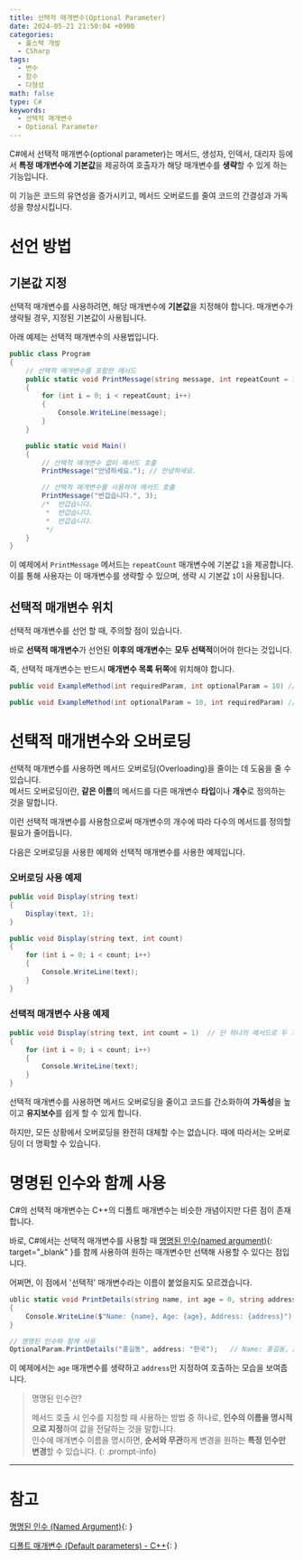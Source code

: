 ```yaml
---
title: 선택적 매개변수(Optional Parameter)
date: 2024-05-21 21:50:04 +0900
categories:
  - 풀스택 개발
  - CSharp
tags:
  - 변수
  - 함수
  - 다형성
math: false
type: C#
keywords:
  - 선택적 매개변수
  - Optional Parameter
---
```


C#에서 선택적 매개변수(optional parameter)는 메서드, 생성자, 인덱서, 대리자 등에서 <span class="font_highlight">**특정 매개변수에 기본값**을 제공</span>하여 <span class="font_highlight">호출자가 해당 매개변수를 **생략**할 수 있게 하는 기능</span>입니다.

이 기능은 코드의 유연성을 증가시키고, 메서드 오버로드를 줄여 코드의 간결성과 가독성을 향상시킵니다.

# 선언 방법

## 기본값 지정

선택적 매개변수를 사용하려면, 해당 매개변수에 **기본값**을 지정해야 합니다. 매개변수가 생략될 경우, 지정된 기본값이 사용됩니다.

아래 예제는 선택적 매개변수의 사용법입니다.

```csharp
public class Program
{
    // 선택적 매개변수를 포함한 메서드
    public static void PrintMessage(string message, int repeatCount = 1)
	{
	    for (int i = 0; i < repeatCount; i++)
	    {
	        Console.WriteLine(message);
	    }
	}

    public static void Main()
    {
        // 선택적 매개변수 없이 메서드 호출
        PrintMessage("안녕하세요."); // 안녕하세요.

        // 선택적 매개변수를 사용하여 메서드 호출
        PrintMessage("반갑습니다.", 3);
		/*  반갑습니다.
		 *  반갑습니다.
		 *  반갑습니다.
		 */
    }
}
```
이 예제에서 `PrintMessage` 메서드는 `repeatCount` 매개변수에 기본값 `1`을 제공합니다. 이를 통해 사용자는 이 매개변수를 생략할 수 있으며, 생략 시 기본값 `1`이 사용됩니다.

## 선택적 매개변수 위치

선택적 매개변수를 선언 할 때, 주의할 점이 있습니다.

바로 **선택적 매개변수**가 선언된 **이후의 매개변수**는 **모두 선택적**이어야 한다는 것입니다.

즉, 선택적 매개변수는 <span class="font_highlight">반드시 **매개변수 목록 뒤쪽**에 위치</span>해야 합니다.

```csharp
public void ExampleMethod(int requiredParam, int optionalParam = 10) // 올바른 선언

public void ExampleMethod(int optionalParam = 10, int requiredParam) // 오류 발생
```

# 선택적 매개변수와 오버로딩

선택적 매개변수를 사용하면 메서드 오버로딩(Overloading)을 줄이는 데 도움을 줄 수 있습니다.
<br>
메서드 오버로딩이란, **같은 이름**의 메서드를 다른 매개변수 **타입**이나 **개수**로 정의하는 것을 말합니다.

이런 선택적 매개변수를 사용함으로써 매개변수의 개수에 따라 다수의 메서드를 정의할 필요가 줄어듭니다.



다음은 오버로딩을 사용한 예제와 선택적 매개변수를 사용한 예제입니다.

### 오버로딩 사용 예제

```csharp
public void Display(string text)
{
    Display(text, 1);
}

public void Display(string text, int count)
{
    for (int i = 0; i < count; i++)
    {
        Console.WriteLine(text);
    }
}
```

### 선택적 매개변수 사용 예제

```csharp
public void Display(string text, int count = 1)  // 단 하나의 메서드로 두 가지 방법으로 호출할 수 있다.
{
    for (int i = 0; i < count; i++)
    {
        Console.WriteLine(text);
    }
}
```

선택적 매개변수를 사용하면 메서드 오버로딩을 줄이고 코드를 간소화하여 **가독성**을 높이고 **유지보수**를 쉽게 할 수 있게 합니다.

하지만, 모든 상황에서 오버로딩을 완전히 대체할 수는 없습니다. 때에 따라서는 오버로딩이 더 명확할 수 있습니다.

# 명명된 인수와 함께 사용

C#의 선택적 매개변수는 C++의 디폴트 매개변수는 비슷한 개념이지만 다른 점이 존재합니다.

바로, C#에서는 선택적 매개변수를 사용할 때 [명명된 인수(named argument)](/posts/%EB%AA%85%EB%AA%85%EB%90%9C-%EC%9D%B8%EC%88%98-(named-argument)/){: target="_blank" }를 함께 사용하여 원하는 매개변수만 선택해 사용할 수 있다는 점입니다.

어쩌면, 이 점에서 '선택적' 매개변수라는 이름이 붙었을지도 모르겠습니다.

```csharp
ublic static void PrintDetails(string name, int age = 0, string address = "")
{
	Console.WriteLine($"Name: {name}, Age: {age}, Address: {address}");
}

// 명명된 인수와 함께 사용
OptionalParam.PrintDetails("홍길동", address: "한국");   // Name: 홍길동, Age: 0, Address: 한국
```

이 예제에서는 `age` 매개변수를 생략하고 `address`만 지정하여 호출하는 모습을 보여줍니다.

> 명명된 인수란?
> 
> 메서드 호출 시 인수를 지정할 때 사용하는 방법 중 하나로, **인수의 이름을 명시적으로 지정**하여 값을 전달하는 것을 말합니다.
> <br>
> 인수에 매개변수 이름을 명시하면, **순서와 무관**하게 변경을 원하는 **특정 인수만 변경**할 수 있습니다.
{: .prompt-info}

---

# 참고

[명명된 인수 (Named Argument)](/posts/%EB%AA%85%EB%AA%85%EB%90%9C-%EC%9D%B8%EC%88%98-(named-argument)/){: }

[디폴트 매개변수 (Default parameters) - C++](/posts/%EB%94%94%ED%8F%B4%ED%8A%B8-%EB%A7%A4%EA%B0%9C%EB%B3%80%EC%88%98-(default-parameters)/){: }